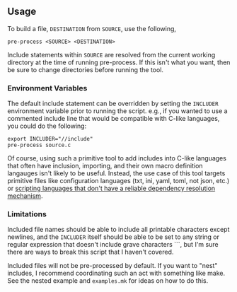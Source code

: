## Usage
To build a file, `DESTINATION` from `SOURCE`, use the following,

```shell
pre-process <SOURCE> <DESTINATION>
```

Include statements within `SOURCE` are resolved from the current working
directory at the time of running pre-process.  If this isn't what you want,
then be sure to change directories before running the tool.

### Environment Variables
The default include statement can be overridden by setting the `INCLUDER`
environment variable prior to running the script.  e.g., if you wanted to use
a commented include line that would be compatible with C-like languages, you
could do the following:

```shell
export INCLUDER="//include"
pre-process source.c
```

Of course, using such a primitive tool to add includes into C-like
languages that often have inclusion, importing, and their own macro definition
langauges isn't likely to be useful.  Instead, the use case of this tool
targets primitive files like configuration languages (txt, ini, yaml, toml,
not json, etc.) or [scripting languages that don't have a reliable dependency
resolution mechanism](https://github.com/jdbeightol/framework).

### Limitations
Included file names should be able to include all printable characters except
newlines, and the `INCLUDER` itself should be able to be set to any string or 
regular expression that doesn't include grave characters ```, but I'm sure 
there are ways to break this script that I haven't covered.

Included files will not be pre-processed by default.  If you want to "nest"
includes, I recommend coordinating such an act with something like make.  See
the nested example and `examples.mk` for ideas on how to do this.

